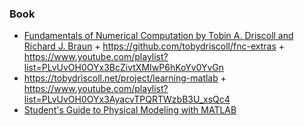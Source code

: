 ### Book

- [Fundamentals of Numerical Computation by Tobin A. Driscoll and Richard J. Braun](https://tobydriscoll.net/project/fnc) + https://github.com/tobydriscoll/fnc-extras + https://www.youtube.com/playlist?list=PLvUvOH0OYx3BcZivtXMIwP6hKoYv0YvGn
- https://tobydriscoll.net/project/learning-matlab + https://www.youtube.com/playlist?list=PLvUvOH0OYx3AyacvTPQRTWzbB3U_xsQc4
- [Student's Guide to Physical Modeling with MATLAB](https://github.com/NelsonUpenn/PMLS-MATLAB-Guide)
